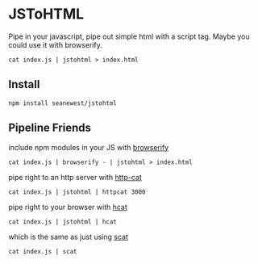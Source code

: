 # JSToHTML

Pipe in your javascript, pipe out simple html with a script tag. Maybe you could use it with browserify.

```
cat index.js | jstohtml > index.html
```

## Install

```
npm install seanewest/jstohtml
```

## Pipeline Friends


include npm modules in your JS with [browserify](https://github.com/substack/node-browserify)
```
cat index.js | browserify - | jstohtml > index.html
```

pipe right to an http server with [http-cat](https://github.com/seanewest/http-cat)
```
cat index.js | jstohtml | httpcat 3000
```

pipe right to your browser with [hcat](https://github.com/kessler/node-hcat)

```
cat index.js | jstohtml | hcat
```

which is the same as just using [scat](https://github.com/hughsk/scat)
```
cat index.js | scat
```
